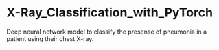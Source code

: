 # X-Ray_Classification_with_PyTorch
Deep neural network model to classify the presense of pneumonia in a patient using their chest X-ray.
